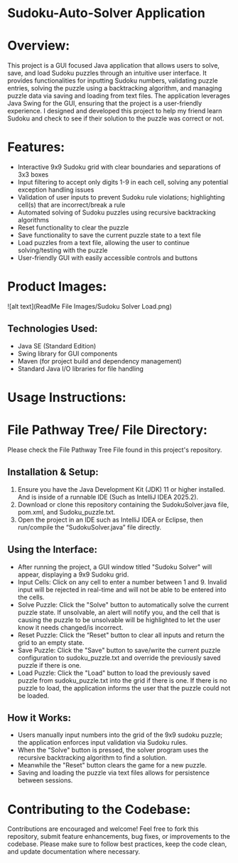 # Sudoku-Auto-Solver Application

# Overview:

This project is a GUI focused Java application that allows users to solve, save, and load Sudoku puzzles through an intuitive user interface. It provides functionalities for inputting Sudoku numbers, validating puzzle entries, solving the puzzle using a backtracking algorithm, and managing puzzle data via saving and loading from text files. The application leverages Java Swing for the GUI, ensuring that the project is a user-friendly experience. I designed and developed this project to help my friend learn Sudoku and check to see if their solution to the puzzle was correct or not.

# Features:
-	Interactive 9x9 Sudoku grid with clear boundaries and separations of 3x3 boxes
-	Input filtering to accept only digits 1-9 in each cell, solving any potential exception handling issues
-	Validation of user inputs to prevent Sudoku rule violations; highlighting cell(s) that are incorrect/break a rule
-	Automated solving of Sudoku puzzles using recursive backtracking algorithms
-	Reset functionality to clear the puzzle
-	Save functionality to save the current puzzle state to a text file
-	Load puzzles from a text file, allowing the user to continue solving/testing with the puzzle
-	User-friendly GUI with easily accessible controls and buttons

# Product Images:
![alt text](ReadMe File Images/Sudoku Solver Load.png)

## Technologies Used:
-	Java SE (Standard Edition)
-	Swing library for GUI components
-	Maven (for project build and dependency management)
-	Standard Java I/O libraries for file handling

# Usage Instructions:

# File Pathway Tree/ File Directory:
Please check the File Pathway Tree File found in this project's repository.

## Installation & Setup:
1.	Ensure you have the Java Development Kit (JDK) 11 or higher installed. And is inside of a runnable IDE (Such as IntelliJ IDEA 2025.2).
2.	Download or clone this repository containing the SudokuSolver.java file, pom.xml, and Sudoku_puzzle.txt.
3.	Open the project in an IDE such as IntelliJ IDEA or Eclipse, then run/compile the “SudokuSolver.java” file directly.

## Using the Interface:
-	After running the project, a GUI window titled "Sudoku Solver" will appear, displaying a 9x9 Sudoku grid.
-	Input Cells: Click on any cell to enter a number between 1 and 9. Invalid input will be rejected in real-time and will not be able to be entered into the cells.
-	Solve Puzzle: Click the "Solve" button to automatically solve the current puzzle state. If unsolvable, an alert will notify you, and the cell that is causing the puzzle to be unsolvable will be highlighted to let the user know it needs changed/is incorrect.
-	Reset Puzzle: Click the “Reset" button to clear all inputs and return the grid to an empty state.
-	Save Puzzle: Click the "Save" button to save/write the current puzzle configuration to sudoku_puzzle.txt and override the previously saved puzzle if there is one.
-	Load Puzzle: Click the "Load" button to load the previously saved puzzle from sudoku_puzzle.txt into the grid if there is one. If there is no puzzle to load, the application informs the user that the puzzle could not be loaded.

## How it Works:
-	Users manually input numbers into the grid of the 9x9 sudoku puzzle; the application enforces input validation via Sudoku rules.
-	When the "Solve" button is pressed, the solver program uses the recursive backtracking algorithm to find a solution.
-	Meanwhile the "Reset" button clears the game for a new puzzle.
-	Saving and loading the puzzle via text files allows for persistence between sessions.

# Contributing to the Codebase:
Contributions are encouraged and welcome! Feel free to fork this repository, submit feature enhancements, bug fixes, or improvements to the codebase. Please make sure to follow best practices, keep the code clean, and update documentation where necessary.
